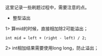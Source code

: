 这里记录一些刷题过程中，需要注意的点。

- 整型溢出

1> 算mid的时候，直接相加除2可能溢出；

```
int mid = left + (right - left) / 2;
```

2> int相加结果需要使用long long，防止溢出；
